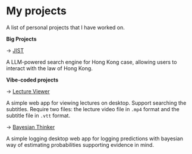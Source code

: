 # My projects

A list of personal projects that I have worked on.

**Big Projects**

→ [JIST](https://chat.jist.space/landing) 

A LLM-powered search engine for Hong Kong case, allowing users to interact with the law of Hong Kong.

**Vibe-coded projects**

→ [Lecture Viewer](https://rjrobben.github.io/lecture-viewer)

A simple web app for viewing lectures on desktop. Support searching the subtitles. Require two files: the lecture video file in `.mp4` format and the subtitle file in `.vtt` format.

→ [Bayesian Thinker](https://rjrobben.github.io/bayesian-thinker)

A simple logging desktop web app for logging predictions with bayesian way of estimating probabilities supporting evidence in mind.
